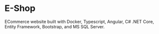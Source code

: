 # E-Shop
ECommerce website built with Docker, Typescript, Angular, C# .NET Core, Entity Framework, Bootstrap, and MS SQL Server.
